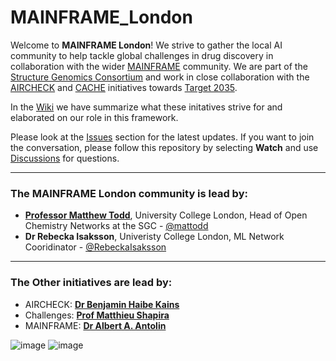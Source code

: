# MAINFRAME_London
Welcome to **MAINFRAME London**! We strive to gather the local AI community to help tackle global challenges in drug discovery in collaboration with the wider [MAINFRAME](https://web-app-153945772792.northamerica-northeast2.run.app/) community. We are part of the [Structure Genomics Consortium](https://www.thesgc.org/) and work in close collaboration with the [AIRCHECK](https://aircheck.ai/) and [CACHE](https://cache-challenge.org/) initiatives towards [Target 2035](https://www.target2035.net/).  

In the [Wiki](https://github.com/StructuralGenomicsConsortium/MAINFRAME_London/wiki) we have summarize what these initatives strive for and elaborated on our role in this framework.   

Please look at the [Issues](https://github.com/StructuralGenomicsConsortium/MAINFRAME_London/issues) section for the latest updates. If you want to join the conversation, please follow this repository by selecting **Watch** and use [Discussions](https://github.com/StructuralGenomicsConsortium/MAINFRAME_London/discussions) for questions.    

***
### The MAINFRAME London community is lead by:  

* [**Professor Matthew Todd**](https://todd-lers.github.io/about/), University College London, Head of Open Chemistry Networks at the SGC - [@mattodd](https://github.com/mattodd)  
* **Dr Rebecka Isaksson**, Univeristy College London, ML Network Cooridinator - [@RebeckaIsaksson](https://github.com/RebeckaIsaksson)


***

### The Other initiatives are lead by:  

* AIRCHECK: [**Dr Benjamin Haibe Kains**](https://www.thesgc.org/profile/toronto/haibe-kains)  
* Challenges: [**Prof Matthieu Shapira**](https://www.thesgc.org/profile/toronto/schapira) 
* MAINFRAME: [**Dr Albert A. Antolin**](http://albertaantolin.com/index.php)

![image](https://github.com/user-attachments/assets/6e693ed8-05f2-44a1-9d9b-171ba0c4d0c4) ![image](https://github.com/user-attachments/assets/d267a585-b93f-4b25-afce-b2c5f7b6be2d)
